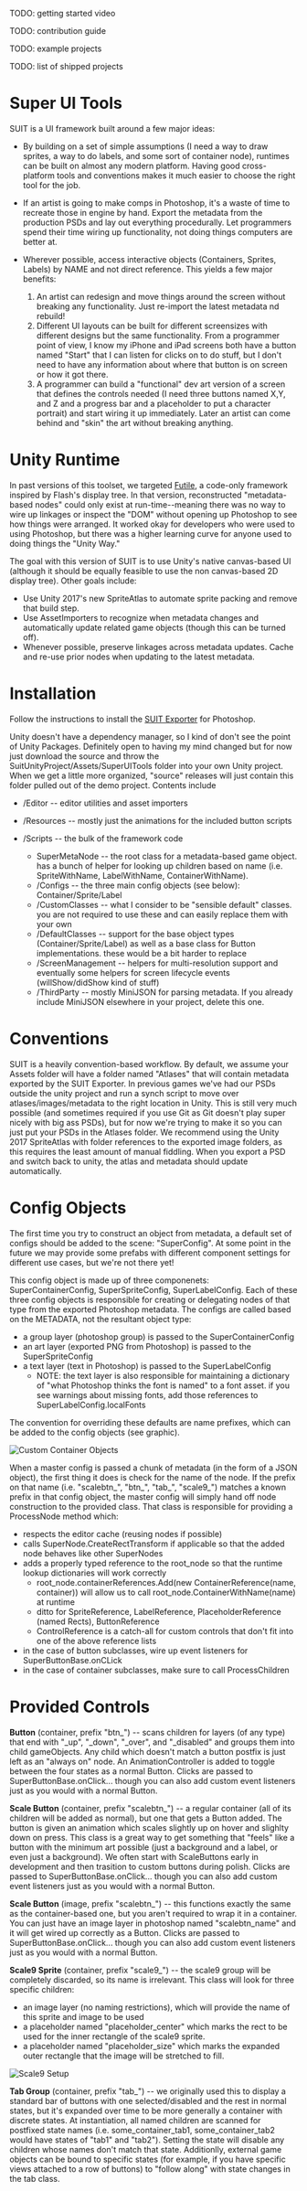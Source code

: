 TODO: getting started video

TODO: contribution guide

TODO: example projects

TODO: list of shipped projects


Super UI Tools
======================================================
SUIT is a UI framework built around a few major ideas:

* By building on a set of simple assumptions (I need a way to draw sprites, a way to do labels, and some sort of container node), runtimes can be built on almost any modern platform. Having good cross-platform tools and conventions makes it much easier to choose the right tool for the job.
* If an artist is going to make comps in Photoshop, it's a waste of time to recreate those in engine by hand. Export the metadata from the production PSDs and lay out everything procedurally. Let programmers spend their time wiring up functionality, not doing things computers are better at.
* Wherever possible, access interactive objects (Containers, Sprites, Labels) by NAME and not direct reference. This yields a few major benefits:

	1. An artist can redesign and move things around the screen without breaking any functionality. Just re-import the latest metadata nd rebuild!
	2. Different UI layouts can be built for different screensizes with different designs but the same functionality. From a programmer point of view, I know my iPhone and iPad screens both have a button named "Start" that I can listen for clicks on to do stuff, but I don't need to have any information about where that button is on screen or how it got there.
	3. A programmer can build a "functional" dev art version of a screen that defines the controls needed (I need three buttons named X,Y, and Z and a progress bar and a placeholder to put a character portrait) and start wiring it up immediately. Later an artist can come behind and "skin" the art without breaking anything.




Unity Runtime
======================================================
In past versions of this toolset, we targeted [Futile](https://github.com/MattRix/Futile), a code-only framework inspired by Flash's display tree. In that version, reconstructed "metadata-based nodes" could only exist at run-time--meaning there was no way to wire up linkages or inspect the "DOM" without opening up Photoshop to see how things were arranged. It worked okay for developers who were used to using Photoshop, but there was a higher learning curve for anyone used to doing things the "Unity Way."

The goal with this version of SUIT is to use Unity's native canvas-based UI (although it should be equally feasible to use the non canvas-based 2D display tree). Other goals include:

* Use Unity 2017's new SpriteAtlas to automate sprite packing and remove that build step.
* Use AssetImporters to recognize when metadata changes and automatically update related game objects (though this can be turned off).
* Whenever possible, preserve linkages across metadata updates. Cache and re-use prior nodes when updating to the latest metadata.

Installation
============================================================
Follow the instructions to install the [SUIT Exporter](https://github.com/usesuit/suit_exporter) for Photoshop.

Unity doesn't have a dependency manager, so I kind of don't see the point of Unity Packages. Definitely open to having my mind changed but for now just download the source and throw the SuitUnityProject/Assets/SuperUITools folder into your own Unity project. When we get a little more organized, "source" releases will just contain this folder pulled out of the demo project. Contents include

* /Editor -- editor utilities and asset importers
* /Resources -- mostly just the animations for the included button scripts
* /Scripts -- the bulk of the framework code
	
	* SuperMetaNode -- the root class for a metadata-based game object. has a bunch of helper for looking up children based on name (i.e. SpriteWithName, LabelWithName, ContainerWithName).
	* /Configs -- the three main config objects (see below): Container/Sprite/Label
	* /CustomClasses -- what I consider to be "sensible default" classes. you are not required to use these and can easily replace them with your own
	* /DefaultClasses -- support for the base object types (Container/Sprite/Label) as well as a base class for Button implementations. these would be a bit harder to replace
	* /ScreenManagement -- helpers for multi-resolution support and eventually some helpers for screen lifecycle events (willShow/didShow kind of stuff)
	* /ThirdParty -- mostly MiniJSON for parsing metadata. If you already include MiniJSON elsewhere in your project, delete this one.


Conventions
============================================================
SUIT is a heavily convention-based workflow. By default, we assume your Assets folder will have a folder named "Atlases" that will contain metadata exported by the SUIT Exporter. In previous games we've had our PSDs outside the unity project and run a synch script to move over atlases/images/metadata to the right location in Unity. This is still very much possible (and sometimes required if you use Git as Git doesn't play super nicely with big ass PSDs), but for now we're trying to make it so you can just put your PSDs in the Atlases folder. We recommend using the Unity 2017 SpriteAtlas with folder references to the exported image folders, as this requires the least amount of manual fiddling. When you export a PSD and switch back to unity, the atlas and metadata should update automatically.


Config Objects
============================================================
The first time you try to construct an object from metadata, a default set of configs should be added to the scene: "SuperConfig". At some point in the future we may provide some prefabs with different component settings for different use cases, but we're not there yet!

This config object is made up of three componenets: SuperContainerConfig, SuperSpriteConfig, SuperLabelConfig. Each of these three config objects is responsible for creating or delegating nodes of that type from the exported Photoshop metadata. The configs are called based on the METADATA, not the resultant object type:

* a group layer (photoshop group) is passed to the SuperContainerConfig
* an art layer (exported PNG from Photoshop) is passed to the SuperSpriteConfig
* a text layer (text in Photoshop) is passed to the SuperLabelConfig
	* NOTE: the text layer is also responsible for maintaining a dictionary of "what Photoshop thinks the font is named" to a font asset. if you see warnings about missing fonts, add those references to SuperLabelConfig.localFonts

The convention for overriding these defaults are name prefixes, which can be added to the config objects (see graphic).

![Custom Container Objects](/readme/custom_config.png)

When a master config is passed a chunk of metadata (in the form of a JSON object), the first thing it does is check for the name of the node. If the prefix on that name (i.e. "scalebtn_", "btn_", "tab_", "scale9_") matches a known prefix in that config object, the master config will simply hand off node construction to the provided class. That class is responsible for providing a ProcessNode method which:

* respects the editor cache (reusing nodes if possible)
* calls SuperNode.CreateRectTransform if applicable so that the added node behaves like other SuperNodes
* adds a properly typed reference to the root_node so that the runtime lookup dictionaries will work correctly
	* root_node.containerReferences.Add(new ContainerReference(name, container)) will allow us to call root_node.ContainerWithName(name) at runtime
	* ditto for SpriteReference, LabelReference, PlaceholderReference (named Rects), ButtonReference
	* ControlReference is a catch-all for custom controls that don't fit into one of the above reference lists
* in the case of button subclasses, wire up event listeners for SuperButtonBase.onCLick
* in the case of container subclasses, make sure to call ProcessChildren

Provided Controls
============================================================
**Button** (container, prefix "btn_") -- scans children for layers (of any type) that end with "_up", "_down", "_over", and "_disabled" and groups them into child gameObjects. Any child which doesn't match a button postfix is just left as an "always on" node. An AnimationController is added to toggle between the four states as a normal Button. Clicks are passed to SuperButtonBase.onClick... though you can also add custom event listeners just as you would with a normal Button.

**Scale Button** (container, prefix "scalebtn_") -- a regular container (all of its children will be added as normal), but one that gets a Button added. The button is given an animation which scales slightly up on hover and slighlty down on press. This class is a great way to get something that "feels" like a button with the minimum art possible (just a background and a label, or even just a background). We often start with ScaleButtons early in development and then trasition to custom buttons during polish. Clicks are passed to SuperButtonBase.onClick... though you can also add custom event listeners just as you would with a normal Button.

**Scale Button** (image, prefix "scalebtn_") -- this functions exactly the same as the container-based one, but you aren't required to wrap it in a container. You can just have an image layer in photoshop named "scalebtn_name" and it will get wired up correctly as a Button. Clicks are passed to SuperButtonBase.onClick... though you can also add custom event listeners just as you would with a normal Button.

**Scale9 Sprite** (container, prefix "scale9_") -- the scale9 group will be completely discarded, so its name is irrelevant. This class will look for three specific children:

* an image layer (no naming restrictions), which will provide the name of this sprite and image to be used
* a placeholder named "placeholder_center" which marks the rect to be used for the inner rectangle of the scale9 sprite.
* a placeholder named "placeholder_size" which marks the expanded outer rectangle that the image will be stretched to fill.

![Scale9 Setup](/readme/scale9_structure.png)


**Tab Group** (container, prefix "tab_") -- we originally used this to display a standard bar of buttons with one selected/disabled and the rest in normal states, but it's expanded over time to be more generally a container with discrete states. At instantiation, all named children are scanned for postfixed state names (i.e. some_container_tab1, some_container_tab2 would have states of "tab1" and "tab2"). Setting the state will disable any children whose names don't match that state. Additionlly, external game objects can be bound to specific states (for example, if you have specific views attached to a row of buttons) to "follow along" with state changes in the tab class.